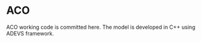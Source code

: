 ACO
===

ACO working code is committed here. The model is developed in C++ using ADEVS framework.   

